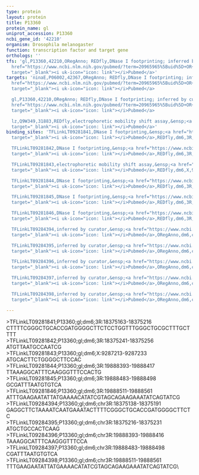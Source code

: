 ```yaml
---
type: protein
layout: protein
title: P13360
protein_name: gl
uniprot_accession: P13360
ncbi_gene_id: '42210'
organism: Drosophila melanogaster
function: transcription factor and target gene
orthologs: ''
tfs: 'gl,P13360,42210,ORegAnno; REDfly,DNase I footprinting; inferred by curator,&ensp;<a
  href="https://www.ncbi.nlm.nih.gov/pubmed/?term=20965965%5Buid%5D+OR+2010085%5Buid%5D+OR+26578589%5Buid%5D"
  target="_blank"><i uk-icon="icon: link"></i>Pubmed</a>'
targets: 'ninaE,P06002,42367,ORegAnno; REDfly,DNase I footprinting; inferred by curator,&ensp;<a
  href="https://www.ncbi.nlm.nih.gov/pubmed/?term=20965965%5Buid%5D+OR+2010085%5Buid%5D+OR+26578589%5Buid%5D"
  target="_blank"><i uk-icon="icon: link"></i>Pubmed</a>

  gl,P13360,42210,ORegAnno; REDfly,DNase I footprinting; inferred by curator,&ensp;<a
  href="https://www.ncbi.nlm.nih.gov/pubmed/?term=20965965%5Buid%5D+OR+2010085%5Buid%5D+OR+26578589%5Buid%5D"
  target="_blank"><i uk-icon="icon: link"></i>Pubmed</a>

  lz,Q9W349,31883,REDfly,electrophoretic mobility shift assay,&ensp;<a href="https://www.ncbi.nlm.nih.gov/pubmed/?term=20965965%5Buid%5D+OR+14597205%5Buid%5D"
  target="_blank"><i uk-icon="icon: link"></i>Pubmed</a>'
binding_sites: 'TFLinkLT09281841,DNase I footprinting,&ensp;<a href="https://www.ncbi.nlm.nih.gov/pubmed/?term=2010085;20965965%5Buid%5D"
  target="_blank"><i uk-icon="icon: link"></i>Pubmed</a>,REDfly,dm6,3R,18375163,18375216,NA

  TFLinkLT09281842,DNase I footprinting,&ensp;<a href="https://www.ncbi.nlm.nih.gov/pubmed/?term=2010085;20965965%5Buid%5D"
  target="_blank"><i uk-icon="icon: link"></i>Pubmed</a>,REDfly,dm6,3R,18375241,18375256,NA

  TFLinkLT09281843,electrophoretic mobility shift assay,&ensp;<a href="https://www.ncbi.nlm.nih.gov/pubmed/?term=14597205;20965965%5Buid%5D"
  target="_blank"><i uk-icon="icon: link"></i>Pubmed</a>,REDfly,dm6,X,9287213,9287233,NA

  TFLinkLT09281844,DNase I footprinting,&ensp;<a href="https://www.ncbi.nlm.nih.gov/pubmed/?term=2010085;20965965%5Buid%5D"
  target="_blank"><i uk-icon="icon: link"></i>Pubmed</a>,REDfly,dm6,3R,19888393,19888417,NA

  TFLinkLT09281845,DNase I footprinting,&ensp;<a href="https://www.ncbi.nlm.nih.gov/pubmed/?term=2010085;20965965%5Buid%5D"
  target="_blank"><i uk-icon="icon: link"></i>Pubmed</a>,REDfly,dm6,3R,19888483,19888498,NA

  TFLinkLT09281846,DNase I footprinting,&ensp;<a href="https://www.ncbi.nlm.nih.gov/pubmed/?term=2010085;20965965%5Buid%5D"
  target="_blank"><i uk-icon="icon: link"></i>Pubmed</a>,REDfly,dm6,3R,19888511,19888561,NA

  TFLinkLT09284394,inferred by curator,&ensp;<a href="https://www.ncbi.nlm.nih.gov/pubmed/?term=2010085%5Buid%5D"
  target="_blank"><i uk-icon="icon: link"></i>Pubmed</a>,ORegAnno,dm6,chr3R,18375138,18375191,+

  TFLinkLT09284395,inferred by curator,&ensp;<a href="https://www.ncbi.nlm.nih.gov/pubmed/?term=2010085%5Buid%5D"
  target="_blank"><i uk-icon="icon: link"></i>Pubmed</a>,ORegAnno,dm6,chr3R,18375216,18375231,+

  TFLinkLT09284396,inferred by curator,&ensp;<a href="https://www.ncbi.nlm.nih.gov/pubmed/?term=2010085%5Buid%5D"
  target="_blank"><i uk-icon="icon: link"></i>Pubmed</a>,ORegAnno,dm6,chr3R,19888393,19888416,+

  TFLinkLT09284397,inferred by curator,&ensp;<a href="https://www.ncbi.nlm.nih.gov/pubmed/?term=2010085%5Buid%5D"
  target="_blank"><i uk-icon="icon: link"></i>Pubmed</a>,ORegAnno,dm6,chr3R,19888483,19888498,+

  TFLinkLT09284398,inferred by curator,&ensp;<a href="https://www.ncbi.nlm.nih.gov/pubmed/?term=2010085%5Buid%5D"
  target="_blank"><i uk-icon="icon: link"></i>Pubmed</a>,ORegAnno,dm6,chr3R,19888511,19888561,+'

---
```

\>TFLinkLT09281841;P13360;gl;dm6;3R:18375163-18375216\CTTTTCGGGCTGCACCGATGGGGCTTCTCCTGGTTTGGGCTGCGCTTTGCTTTT\\>TFLinkLT09281842;P13360;gl;dm6;3R:18375241-18375256\ATGTTAATGCCAATCG\\>TFLinkLT09281843;P13360;gl;dm6;X:9287213-9287233\ATGCACTTCTGGGGCTTCCAC\\>TFLinkLT09281844;P13360;gl;dm6;3R:19888393-19888417\TTAAAGGCATTTCAAGGGTTTCCACTG\\>TFLinkLT09281845;P13360;gl;dm6;3R:19888483-19888498\GCGATTTAATGTGTCA\\>TFLinkLT09281846;P13360;gl;dm6;3R:19888511-19888561\ATTTGAAGAATATTATGAAAACATATCGTAGCAGAAGAAATATCAGTATCG\\>TFLinkLT09284394;P13360;gl;dm6;chr3R:18375138-18375191\GAGGCTTCTAAAATCAATGAAATACTTTTCGGGCTGCACCGATGGGGCTTCTC\\>TFLinkLT09284395;P13360;gl;dm6;chr3R:18375216-18375231\ATGCTGCCACTCAAG\\>TFLinkLT09284396;P13360;gl;dm6;chr3R:19888393-19888416\TAAAGGCATTTCAAGGGTTTCCA\\>TFLinkLT09284397;P13360;gl;dm6;chr3R:19888483-19888498\CGATTTAATGTGTCA\\>TFLinkLT09284398;P13360;gl;dm6;chr3R:19888511-19888561\TTTGAAGAATATTATGAAAACATATCGTAGCAGAAGAAATATCAGTATCG\